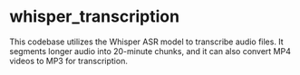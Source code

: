 # whisper_transcription
This codebase utilizes the Whisper ASR model to transcribe audio files. It segments longer audio into 20-minute chunks, and it can also convert MP4 videos to MP3 for transcription.
